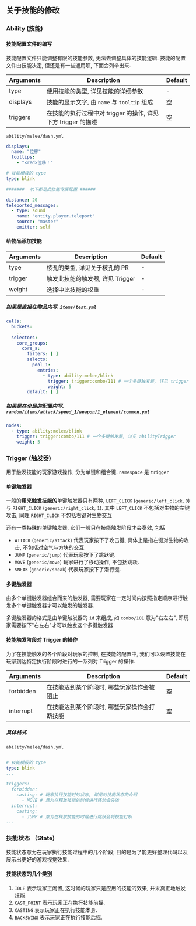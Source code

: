 ## 关于技能的修改

### Ability (技能)

#### 技能配置文件的编写

技能配置文件只能调整有限的技能参数, 无法去调整具体的技能逻辑. 技能的配置文件由技能决定, 但还是有一些通用项, 下面会列举出来.

| Arguments | Description                              | Default |
|-----------|------------------------------------------|---------|
| type      | 使用技能的类型, 详见技能的详细参数                       | -       |
| displays  | 技能的显示文字, 由 `name` 与 `tooltip` 组成         | 空       |
| triggers  | 在技能的执行过程中对 trigger 的操作, 详见下方 trigger 的描述 | 空       |

`ability/melee/dash.yml`

```yaml
displays:
  name: "位移"
  tooltips:
    - "<red>位移！"

# 技能模板的 type
type: blink

#######  以下都是此技能专属配置 ######

distance: 20
teleported_messages:
  - type: sound
    name: "entity.player.teleport"
    source: "master"
    emitter: self
```

#### 给物品添加技能

| Arguments | Description           | Default |
|-----------|-----------------------|---------|
| type      | 核孔的类型, 详见关于核孔的 PR     | -       |
| trigger   | 触发此技能的触发器, 详见 Trigger | -       |
| weight    | 选择中此技能的权重             | -       |

##### 如果是直接在物品内写. `items/test.yml`

```yaml
cells:
  buckets:
    ...
  selectors:
    core_groups:
      core_a:
        filters: [ ]
        selects:
          pool_1:
            entries:
              - type: ability:melee/blink
                trigger: trigger:combo/111 # 一个多键触发器, 详见 trigger
                weight: 5
        default: [ ]
```

##### 如果是在全局的配置内写. `random/items/attack/speed_1/weapon/1_element/common.yml`

```yaml
nodes:
  - type: ability:melee/blink
    trigger: trigger:combo/111 # 一个多键触发器, 详见 abilityTrigger
    weight: 5
```

### Trigger (触发器)

用于触发技能的玩家游戏操作, 分为单键和组合键. `namespace` 是 `trigger`

#### 单键触发器

一般的**用来触发技能的**单键触发器只有两种, `LEFT_CLICK` (`generic/left_click`, `0`) 与 `RIGHT_CLICK` (`generic/right_click`, `1`).
其中 `LEFT_CLICK` 不包括对生物的左键攻击, 同理 `RIGHT_CLICK` 不包括右键对生物交互

还有一类特殊的单键触发器, 它们一般只在技能触发阶段才会奏效, 包括

- `ATTACK` (`generic/attack`) 代表玩家按下了攻击键, 具体上是指左键对生物的攻击, 不包括对空气与方块的交互.
- `JUMP` (`generic/jump`) 代表玩家按下了跳跃键.
- `MOVE` (`generic/move`) 玩家进行了移动操作, 不包括跳跃.
- `SNEAK` (`generic/sneak`) 代表玩家按下了潜行键.

#### 多键触发器

由多个单键触发器组合而来的触发器, 需要玩家在一定时间内按照指定顺序进行触发多个单键触发器才可以触发的触发器.

多键触发器的格式是由单键触发器的 `id` 来组成, 如 `combo/101` 意为"右左右", 即玩家需要按下"右左右"才可以触发这个多键触发器

#### 技能触发阶段对 Trigger 的操作

为了在技能触发的各个阶段对玩家的控制, 在技能的配置中, 我们可以设置技能在玩家到达特定执行阶段时进行的一系列对 Trigger 的操作.

| Arguments | Description             | Default |
|-----------|-------------------------|---------|
| forbidden | 在技能达到某个阶段时, 哪些玩家操作会被阻止  | 空       |
| interrupt | 在技能达到某个阶段时, 哪些玩家操作会打断技能 | 空       |

##### 具体格式

`ability/melee/dash.yml`

```yaml

# 技能模板的 type
type: blink
...

triggers:
  forbidden:
    casting: # 玩家执行技能时的状态, 详见对技能状态的介绍
      - MOVE # 意为在释放技能的时候进行移动会失效
  interrupt:
    casting:
      - JUMP # 意为在释放技能的时候进行跳跃会将技能打断
...

```

### 技能状态 （State)

技能状态意为在玩家执行技能过程中的几个阶段, 目的是为了能更好整理代码以及展示出更好的游戏视觉效果.

#### 技能状态的几个类别

1. `IDLE` 表示玩家正闲置, 这时候的玩家只是应用的技能的效果, 并未真正地触发技能.
2. `CAST_POINT` 表示玩家正在执行技能前摇.
3. `CASTING` 表示玩家正在执行技能本身.
4. `BACKSWING` 表示玩家正在执行技能后摇.